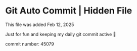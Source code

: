 # Git Auto Commit | Hidden File

This file was added Feb 12, 2025

Just for fun and keeping my daily git commit active 🤪

commit number: 45079
